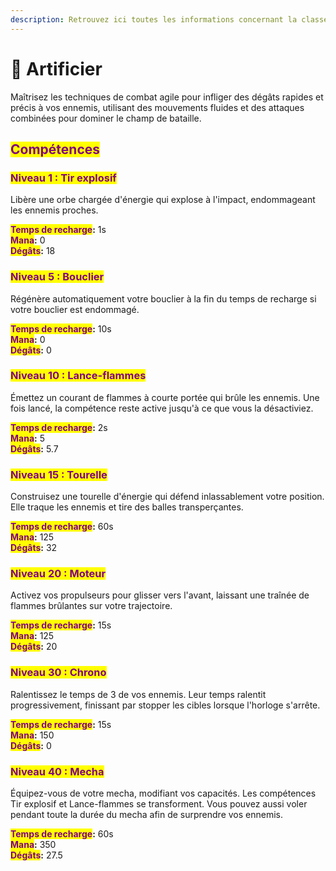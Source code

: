 ```yaml
---
description: Retrouvez ici toutes les informations concernant la classe Artificier
---
```


# 🎇 Artificier

Maîtrisez les techniques de combat agile pour infliger des dégâts rapides et précis à vos ennemis, utilisant des mouvements fluides et des attaques combinées pour dominer le champ de bataille.

## <mark style="color:purple;">Compétences</mark>

### <mark style="color:purple;">N</mark><mark style="color:purple;">**iveau 1 : Tir explosif**</mark>

Libère une orbe chargée d'énergie qui explose à l'impact, endommageant les ennemis proches.

<mark style="color:purple;">**Temps de recharge**</mark>**:** 1s\
<mark style="color:purple;">**Mana**</mark>**:** 0\
<mark style="color:purple;">**Dégâts**</mark>**:** 18

### <mark style="color:purple;">N</mark><mark style="color:purple;">**iveau 5 : Bouclier**</mark>

Régénère automatiquement votre bouclier à la fin du temps de recharge si votre bouclier est endommagé.

<mark style="color:purple;">**Temps de recharge**</mark>**:** 10s\
<mark style="color:purple;">**Mana**</mark>**:** 0\
<mark style="color:purple;">**Dégâts**</mark>**:** 0

### <mark style="color:purple;">N</mark><mark style="color:purple;">**iveau 10 : Lance-flammes**</mark>

Émettez un courant de flammes à courte portée qui brûle les ennemis. Une fois lancé, la compétence reste active jusqu'à ce que vous la désactiviez.

<mark style="color:purple;">**Temps de recharge**</mark>**:** 2s\
<mark style="color:purple;">**Mana**</mark>**:** 5\
<mark style="color:purple;">**Dégâts**</mark>**:** 5.7

### <mark style="color:purple;">N</mark><mark style="color:purple;">**iveau 15 : Tourelle**</mark>

Construisez une tourelle d'énergie qui défend inlassablement votre position. Elle traque les ennemis et tire des balles transperçantes.

<mark style="color:purple;">**Temps de recharge**</mark>**:** 60s\
<mark style="color:purple;">**Mana**</mark>**:** 125\
<mark style="color:purple;">**Dégâts**</mark>**:** 32

### <mark style="color:purple;">N</mark><mark style="color:purple;">**iveau 20 : Moteur**</mark>

Activez vos propulseurs pour glisser vers l'avant, laissant une traînée de flammes brûlantes sur votre trajectoire.

<mark style="color:purple;">**Temps de recharge**</mark>**:** 15s\
<mark style="color:purple;">**Mana**</mark>**:** 125\
<mark style="color:purple;">**Dégâts**</mark>**:** 20

### <mark style="color:purple;">N</mark><mark style="color:purple;">**iveau 30 : Chrono**</mark>

Ralentissez le temps de 3 de vos ennemis. Leur temps ralentit progressivement, finissant par stopper les cibles lorsque l'horloge s'arrête.

<mark style="color:purple;">**Temps de recharge**</mark>**:** 15s\
<mark style="color:purple;">**Mana**</mark>**:** 150\
<mark style="color:purple;">**Dégâts**</mark>**:** 0

### <mark style="color:purple;">N</mark><mark style="color:purple;">**iveau 40 : Mecha**</mark>

Équipez-vous de votre mecha, modifiant vos capacités. Les compétences Tir explosif et Lance-flammes se transforment. Vous pouvez aussi voler pendant toute la durée du mecha afin de surprendre vos ennemis.

<mark style="color:purple;">**Temps de recharge**</mark>**:** 60s\
<mark style="color:purple;">**Mana**</mark>**:** 350\
<mark style="color:purple;">**Dégâts**</mark>**:** 27.5
